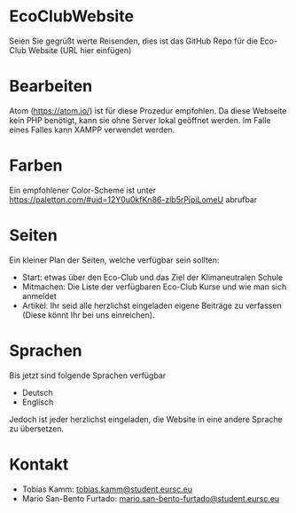 # EcoClubWebsite

Seien Sie gegrüßt werte Reisenden,
dies ist das GitHub Repo für die Eco-Club Website (URL hier einfügen)

# Bearbeiten

Atom (https://atom.io/) ist für diese Prozedur empfohlen.
Da diese Webseite kein PHP benötigt, kann sie ohne Server lokal geöffnet werden. Im Falle eines Falles kann XAMPP verwendet werden.

# Farben

Ein empfohlener Color-Scheme ist unter https://paletton.com/#uid=12Y0u0kfKn86-zlb5rPjpiLomeU abrufbar

# Seiten

Ein kleiner Plan der Seiten, welche verfügbar sein sollten:

  - Start: etwas über den Eco-Club und das Ziel der Klimaneutralen Schule
  - Mitmachen: Die Liste der verfügbaren Eco-Club Kurse und wie man sich anmeldet
  - Artikel: Ihr seid alle herzlichst eingeladen eigene Beiträge zu verfassen (Diese könnt Ihr bei uns einreichen).

# Sprachen

Bis jetzt sind folgende Sprachen verfügbar

  - Deutsch
  - Englisch

Jedoch ist jeder herzlichst eingeladen, die Website in eine andere Sprache zu übersetzen.

# Kontakt
  - Tobias Kamm: tobias.kamm@student.eursc.eu
  - Mario San-Bento Furtado: mario.san-bento-furtado@student.eursc.eu
